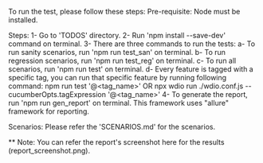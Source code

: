 To run the test, please follow these steps:
Pre-requisite: Node must be installed.

Steps:
1- Go to 'TODOS' directory.
2- Run 'npm install --save-dev' command on terminal.
3- There are three commands to run the tests:
    a- To run sanity scenarios, run 'npm run test_san' on terminal.
    b- To run regression scenarios, run 'npm run test_reg' on terminal.
    c- To run all scenarios, run 'npm run test' on terminal.
    d- Every feature is tagged with a specific tag, you can run that specific feature by running following command:
        npm run test '@<tag_name>' OR
        npx wdio run ./wdio.conf.js --cucumberOpts.tagExpression '@<tag_name>'
4- To generate the report, run 'npm run gen_report' on terminal. This framework uses "allure" framework for reporting.

Scenarios:
Please refer the 'SCENARIOS.md' for the scenarios.

** Note: You can refer the report's screenshot here for the results (report_screenshot.png).

